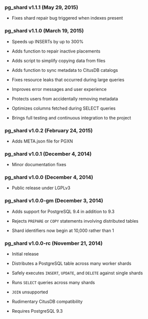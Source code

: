 ### pg_shard v1.1.1 (May 29, 2015) ###

* Fixes shard repair bug triggered when indexes present

### pg_shard v1.1.0 (March 19, 2015) ###

* Speeds up INSERTs by up to 300%

* Adds function to repair inactive placements

* Adds script to simplify copying data from files

* Adds function to sync metadata to CitusDB catalogs

* Fixes resource leaks that occurred during large queries

* Improves error messages and user experience

* Protects users from accidentally removing metadata

* Optimizes columns fetched during SELECT queries

* Brings full testing and continuous integration to the project

### pg_shard v1.0.2 (February 24, 2015) ###

* Adds META.json file for PGXN

### pg_shard v1.0.1 (December 4, 2014) ###

* Minor documentation fixes

### pg_shard v1.0.0 (December 4, 2014) ###

* Public release under LGPLv3

### pg_shard v1.0.0-gm (December 3, 2014) ###

* Adds support for PostgreSQL 9.4 in addition to 9.3

* Rejects `PREPARE` or `COPY` statements involving distributed tables

* Shard identifiers now begin at 10,000 rather than 1

### pg_shard v1.0.0-rc (November 21, 2014) ###

* Initial release

* Distributes a PostgreSQL table across many worker shards

* Safely executes `INSERT`, `UPDATE`, and `DELETE` against single shards

* Runs `SELECT` queries across many shards

* `JOIN` unsupported

* Rudimentary CitusDB compatibility

* Requires PostgreSQL 9.3
